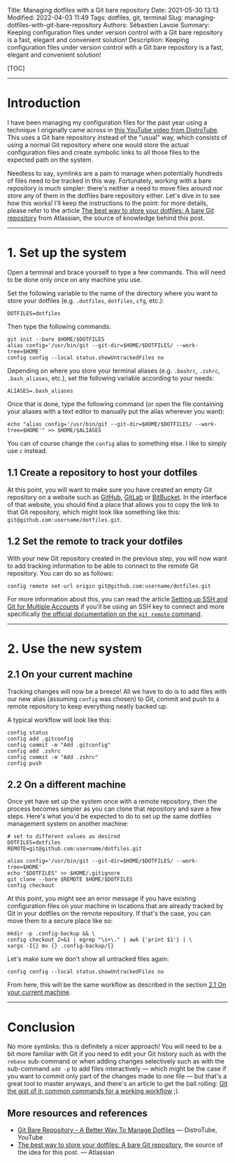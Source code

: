 Title: Managing dotfiles with a Git bare repository
Date: 2021-05-30 13:13
Modified: 2022-04-03 11:49
Tags: dotfiles, git, terminal
Slug: managing-dotfiles-with-git-bare-repository
Authors: Sébastien Lavoie
Summary: Keeping configuration files under version control with a Git bare repository is a fast, elegant and convenient solution!
Description: Keeping configuration files under version control with a Git bare repository is a fast, elegant and convenient solution!

[TOC]

---

# Introduction

I have been managing my configuration files for the past year using a technique I originally came across in [this YouTube video from DistroTube](https://www.youtube.com/watch?v=tBoLDpTWVOM). This uses a Git bare repository instead of the "usual" way, which consists of using a normal Git repository where one would store the actual configuration files and create symbolic links to all those files to the expected path on the system.

Needless to say, symlinks are a pain to manage when potentially hundreds of files need to be tracked in this way. Fortunately, working with a bare repository is much simpler: there's neither a need to move files around nor store any of them in the dotfiles bare repository either. Let's dive in to see how this works! I'll keep the instructions to the point: for more details, please refer to the article [The best way to store your dotfiles: A bare Git repository](https://www.atlassian.com/git/tutorials/dotfiles) from Atlassian, the source of knowledge behind this post.

---

# 1. Set up the system

Open a terminal and brace yourself to type a few commands. This will need to be done only once on any machine you use.

Set the following variable to the name of the directory where you want to store your dotfiles (e.g. `.dotfiles`, `dotfiles`, `cfg`, etc.):

```{.bash}
DOTFILES=dotfiles
```

Then type the following commands:

```{.bash}
git init --bare $HOME/$DOTFILES
alias config='/usr/bin/git --git-dir=$HOME/$DOTFILES/ --work-tree=$HOME'
config config --local status.showUntrackedFiles no
```

Depending on where you store your terminal aliases (e.g. `.bashrc`, `.zshrc`, `.bash_aliases`, etc.), set the following variable according to your needs:

```{.bash}
ALIASES=.bash_aliases
```

Once that is done, type the following command (or open the file containing your aliases with a text editor to manually put the alias wherever you want):

```{.bash}
echo "alias config='/usr/bin/git --git-dir=$HOME/$DOTFILES/ --work-tree=$HOME'" >> $HOME/$ALIASES
```

You can of course change the `config` alias to something else. I like to simply use `c` instead.

## 1.1 Create a repository to host your dotfiles

At this point, you will want to make sure you have created an empty Git repository on a website such as [GitHub](https://github.com/), [GitLab](https://gitlab.com/) or [BitBucket](https://bitbucket.org/). In the interface of that website, you should find a place that allows you to copy the link to that Git repository, which might look like something like this: `git@github.com:username/dotfiles.git`.

## 1.2 Set the remote to track your dotfiles

With your new Git repository created in the previous step, you will now want to add tracking information to be able to connect to the remote Git repository. You can do so as follows:

```{.bash}
config remote set-url origin git@github.com:username/dotfiles.git
```

For more information about this, you can read the article [Setting up SSH and Git for Multiple Accounts](https://www.sglavoie.com/posts/2020/10/03/setting-up-ssh-and-git-for-multiple-accounts/) if you'll be using an SSH key to connect and more specifically [the official documentation on the `git remote` command](https://git-scm.com/docs/git-remote).

---

# 2. Use the new system

## 2.1 On your current machine

Tracking changes will now be a breeze! All we have to do is to add files with our new alias (assuming `config` was chosen) to Git, commit and push to a remote repository to keep everything neatly backed up.

A typical workflow will look like this:

```{.bash}
config status
config add .gitconfig
config commit -m "Add .gitconfig"
config add .zshrc
config commit -m "Add .zshrc"
config push
```

## 2.2 On a different machine

Once yet have set up the system once with a remote repository, then the process becomes simpler as you can clone that repository and save a few steps. Here's what you'd be expected to do to set up the same dotfiles management system on another machine:

```{.bash}
# set to different values as desired
DOTFILES=dotfiles
REMOTE=git@github.com:username/dotfiles.git

alias config='/usr/bin/git --git-dir=$HOME/$DOTFILES/ --work-tree=$HOME'
echo "$DOTFILES" >> $HOME/.gitignore
git clone --bare $REMOTE $HOME/$DOTFILES
config checkout
```

At this point, you might see an error message if you have existing configuration files on your machine in locations that are already tracked by Git in your dotfiles on the remote repository. If that's the case, you can move them to a secure place like so:

```{.bash}
mkdir -p .config-backup && \
config checkout 2>&1 | egrep "\s+\." | awk {'print $1'} | \
xargs -I{} mv {} .config-backup/{}
```

Let's make sure we don't show all untracked files again:

```{.bash}
config config --local status.showUntrackedFiles no
```

From here, this will be the same workflow as described in the section [2.1 On your current machine](#21-on-your-current-machine).

---

# Conclusion

No more symlinks: this is definitely a nicer approach! You will need to be a bit more familiar with Git if you need to edit your Git history such as with the `rebase` sub-command or when adding changes selectively such as with the sub-command `add -p` to add files interactively — which might be the case if you want to commit only part of the changes made to one file — but that's a great tool to master anyways, and there's an article to get the ball rolling: [Git the gist of it: common commands for a working workflow](https://www.sglavoie.com/posts/2022/04/03/git-the-gist-of-it-common-commands-for-a-working-workflow/) ;).

## More resources and references

- [Git Bare Repository - A Better Way To Manage Dotfiles](https://www.youtube.com/watch?v=tBoLDpTWVOM) — DistroTube, YouTube
- [The best way to store your dotfiles: A bare Git repository](https://www.atlassian.com/git/tutorials/dotfiles), the source of the idea for this post. — Atlassian
